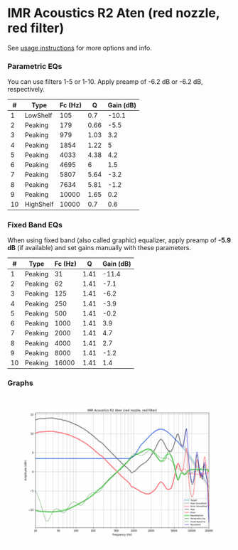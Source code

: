# IMR Acoustics R2 Aten (red nozzle, red filter)
See [usage instructions](https://github.com/jaakkopasanen/AutoEq#usage) for more options and info.

### Parametric EQs
You can use filters 1-5 or 1-10. Apply preamp of -6.2 dB or -6.2 dB, respectively.

|   # | Type      |   Fc (Hz) |    Q |   Gain (dB) |
|-----|-----------|-----------|------|-------------|
|   1 | LowShelf  |       105 | 0.7  |       -10.1 |
|   2 | Peaking   |       179 | 0.66 |        -5.5 |
|   3 | Peaking   |       979 | 1.03 |         3.2 |
|   4 | Peaking   |      1854 | 1.22 |         5   |
|   5 | Peaking   |      4033 | 4.38 |         4.2 |
|   6 | Peaking   |      4695 | 6    |         1.5 |
|   7 | Peaking   |      5807 | 5.64 |        -3.2 |
|   8 | Peaking   |      7634 | 5.81 |        -1.2 |
|   9 | Peaking   |     10000 | 1.65 |         0.2 |
|  10 | HighShelf |     10000 | 0.7  |         0.6 |

### Fixed Band EQs
When using fixed band (also called graphic) equalizer, apply preamp of **-5.9 dB** (if available) and set gains manually with these parameters.

|   # | Type    |   Fc (Hz) |    Q |   Gain (dB) |
|-----|---------|-----------|------|-------------|
|   1 | Peaking |        31 | 1.41 |       -11.4 |
|   2 | Peaking |        62 | 1.41 |        -7.1 |
|   3 | Peaking |       125 | 1.41 |        -6.2 |
|   4 | Peaking |       250 | 1.41 |        -3.9 |
|   5 | Peaking |       500 | 1.41 |        -0.2 |
|   6 | Peaking |      1000 | 1.41 |         3.9 |
|   7 | Peaking |      2000 | 1.41 |         4.7 |
|   8 | Peaking |      4000 | 1.41 |         2.7 |
|   9 | Peaking |      8000 | 1.41 |        -1.2 |
|  10 | Peaking |     16000 | 1.41 |         1.4 |

### Graphs
![](./IMR%20Acoustics%20R2%20Aten%20(red%20nozzle,%20red%20filter).png)
